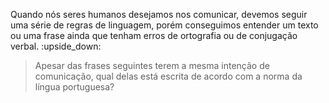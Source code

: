 Quando nós seres humanos desejamos nos comunicar, devemos seguir uma série de regras de linguagem, porém conseguimos entender um texto ou uma frase ainda que tenham erros de ortografia ou de conjugação verbal. :upside_down:

> Apesar das frases seguintes terem a mesma intenção de comunicação, qual delas está escrita de acordo com a norma da língua portuguesa?